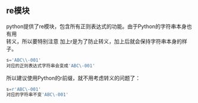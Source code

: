 ## re模块
python提供了re模块，包含所有正则表达式的功能。由于Python的字符串本身也有用\
转义，所以要特别注意
加上r是为了防止转义，加上后就会保持字符串本身的样子。

```python
s='ABC\\-001'
对应的正则表达式字符串会变成'ABC\-001'
```
所以建议使用Python的r前缀，就不用考虑转义的问题了：
```python
s=r'ABC\-001'
对应的字符串不变'ABC\-001'
```

